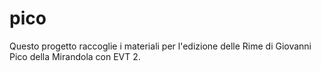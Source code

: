 # pico

Questo progetto raccoglie i materiali per l'edizione delle Rime di Giovanni Pico della Mirandola con EVT 2.
